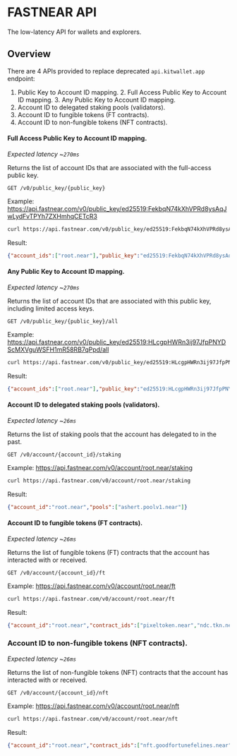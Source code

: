 # FASTNEAR API

The low-latency API for wallets and explorers.

## Overview

There are 4 APIs provided to replace deprecated `api.kitwallet.app` endpoint:

1. Public Key to Account ID mapping.
   2. Full Access Public Key to Account ID mapping.
   3. Any Public Key to Account ID mapping.
2. Account ID to delegated staking pools (validators).
3. Account ID to fungible tokens (FT contracts).
4. Account ID to non-fungible tokens (NFT contracts).

#### Full Access Public Key to Account ID mapping.

*Expected latency ~`270ms`*

Returns the list of account IDs that are associated with the full-access public key.
```
GET /v0/public_key/{public_key}
```

Example: https://api.fastnear.com/v0/public_key/ed25519:FekbqN74kXhVPRd8ysAqJwLydFvTPYh7ZXHmhqCETcR3
```bash
curl https://api.fastnear.com/v0/public_key/ed25519:FekbqN74kXhVPRd8ysAqJwLydFvTPYh7ZXHmhqCETcR3
```

Result:
```json
{"account_ids":["root.near"],"public_key":"ed25519:FekbqN74kXhVPRd8ysAqJwLydFvTPYh7ZXHmhqCETcR3"}
```

#### Any Public Key to Account ID mapping.
*Expected latency ~`270ms`*

Returns the list of account IDs that are associated with this public key, including limited access keys.
```
GET /v0/public_key/{public_key}/all
```

Example: https://api.fastnear.com/v0/public_key/ed25519:HLcgpHWRn3ij97JfpPNYDScMXVguWSFH1mR58RB7qPpd/all
```bash
curl https://api.fastnear.com/v0/public_key/ed25519:HLcgpHWRn3ij97JfpPNYDScMXVguWSFH1mR58RB7qPpd/all
```

Result:
```json
{"account_ids":["root.near"],"public_key":"ed25519:HLcgpHWRn3ij97JfpPNYDScMXVguWSFH1mR58RB7qPpd"}⏎
```


#### Account ID to delegated staking pools (validators).

*Expected latency ~`26ms`*

Returns the list of staking pools that the account has delegated to in the past.
```
GET /v0/account/{account_id}/staking
```

Example: https://api.fastnear.com/v0/account/root.near/staking
```bash
curl https://api.fastnear.com/v0/account/root.near/staking
```

Result:
```json
{"account_id":"root.near","pools":["ashert.poolv1.near"]}
```

#### Account ID to fungible tokens (FT contracts).

*Expected latency ~`26ms`*

Returns the list of fungible tokens (FT) contracts that the account has interacted with or received.
```
GET /v0/account/{account_id}/ft
```

Example: https://api.fastnear.com/v0/account/root.near/ft
```bash
curl https://api.fastnear.com/v0/account/root.near/ft
```

Result:
```json
{"account_id":"root.near","contract_ids":["pixeltoken.near","ndc.tkn.near","meta-pool.near","coin.asac.near","cheems.tkn.near","baby.tkn.near","meteor-points.near","9aeb50f542050172359a0e1a25a9933bc8c01259.factory.bridge.near","meta-token.near","c.tkn.near","bobo.tkn.near","gold.l2e.near","usn","token.lonkingnearbackto2024.near","utopia.secretskelliessociety.near","wnear-at-150-0.wentokensir.near","v3.oin_finance.near","adtoken.near","nearbit.tkn.near","mvp.tkn.near","youwon500neartoclaimyourgainwwwlotte.laboratory.jumpfinance.near","wnear-150-0000.wentokensir.near","fx.tkn.near","1.laboratory.jumpfinance.near","zod.near","a0b86991c6218b36c1d19d4a2e9eb0ce3606eb48.factory.bridge.near","kusama-airdrop.near","blackdragon.tkn.near","congratulations.laboratory.jumpfinance.near","wrap.near","avb.tkn.near","ftv2.nekotoken.near","superbot.near","fusotao-token.near","deezz.near","ser.tkn.near","near-20-0000.wentokensir.near","aurora.tkn.near","f5cfbc74057c610c8ef151a439252680ac68c6dc.factory.bridge.near","nearkat.tkn.near","youwon500neartoclaimyourgainwwwnearl.laboratory.jumpfinance.near"]}
```

### Account ID to non-fungible tokens (NFT contracts).

*Expected latency ~`26ms`*

Returns the list of non-fungible tokens (NFT) contracts that the account has interacted with or received.
```
GET /v0/account/{account_id}/nft
```

Example: https://api.fastnear.com/v0/account/root.near/nft
```bash
curl https://api.fastnear.com/v0/account/root.near/nft
```

Result:
```json
{"account_id":"root.near","contract_ids":["nft.goodfortunefelines.near","genadrop-contract.nftgen.near","paulcrans.mintbase1.near","mailgun.near","citizen.bodega-lab.near","avtr.near","comic.paras.near","spin-nft-contract.near","ambernft.near","ndcconstellationnft.sharddog.near","learnernft.learnclub.near","freedom.mintbase1.near","nshackathon2022.mintbase1.near","near-punks.near","mint.sharddog.near","nft.genadrop.near","nearnautsnft.near","roughcentury.mintbase1.near","chatgpt.mintbase1.near","tonic_goblin.enleap.near","nft.greedygoblins.near","nep172.nfnft.near","nearcrashnft.near","yearoftherabbit.near","nft-message.nearkits.near","famdom1.nearhubonline.near","nft.widget.near","nearmailbot.near","harvestmoon.sharddog.near","pcards.near","kaizofighters.tenk.near","hot-or-bot.near","nearnauts.mintbase1.near","dotdot.mintbase1.near","qstienft.near","yuzu.recurforever.near","serumnft.near","pack.pack_minter.playible.near","nearcon.mintbase1.near","seoul2020.snft.near","astropup.near","nearnautnft.near","kashmirthroughmylens.mintbase1.near","nearmixtapev1beatdao.mintbase1.near","rtrpkp.mintbase1.near","ouchworld.mintbase1.near","beenftofficial.near","pluminite.near","tigercheck4.near","misfits.tenk.near","nearcon2.mintbase1.near","jwneartokens.mintbase1.near","mmc.nfts.fewandfar.near","nft-v2.keypom.near","proof-of-memories-nearcon-2022.snft.near","cartelgen1.neartopia.near","reginamintbase.mintbase1.near","nearpay-portals.near","near-x-sailgp-f50-fan-token.snft.near","starbox.herewallet.near","mmc-pups.nfts.fewandfar.near","root.mintbase1.near","undead.secretskelliessociety.near","asac.near","x.paras.near","athlete.nfl.playible.near"]}
```
